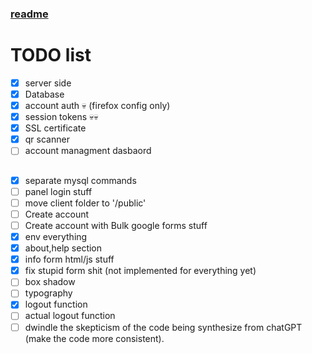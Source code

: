 ### [readme](./Readme.md)


# TODO list

- [x] server side
- [X] Database
- [X] account auth 💀 (firefox config only)
- [X] session tokens 💀💀
- [X] SSL certificate
- [X] qr scanner
- [ ] account managment dasbaord

##


- [X] separate mysql commands
- [ ] panel login stuff
- [ ] move client folder to '/public'
- [ ] Create account
- [ ] Create account with Bulk google forms stuff
- [X] env everything
- [X] about,help section
- [X] info form html/js stuff
- [X] fix stupid form shit (not implemented for everything yet)
- [ ] box shadow
- [ ] typography
- [X] logout function
- [ ] actual logout function
- [ ] dwindle the skepticism of the code being synthesize from chatGPT (make the code more consistent).
